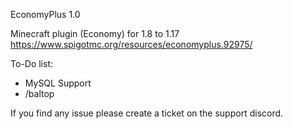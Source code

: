 EconomyPlus 1.0

Minecraft plugin (Economy) for 1.8 to 1.17
https://www.spigotmc.org/resources/economyplus.92975/

To-Do list:
- MySQL Support
- /baltop

If you find any issue please create a ticket on the support discord.

